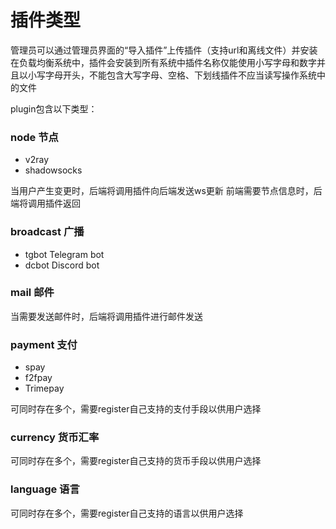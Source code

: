 # 插件类型

管理员可以通过管理员界面的“导入插件”上传插件（支持url和离线文件）并安装在负载均衡系统中，插件会安装到所有系统中插件名称仅能使用小写字母和数字并且以小写字母开头，不能包含大写字母、空格、下划线插件不应当读写操作系统中的文件



plugin包含以下类型：

### node 节点

* v2ray 
* shadowsocks 

当用户产生变更时，后端将调用插件向后端发送ws更新 前端需要节点信息时，后端将调用插件返回

### broadcast 广播 

* tgbot Telegram bot 
* dcbot Discord bot

### mail 邮件 

当需要发送邮件时，后端将调用插件进行邮件发送

### payment 支付 

* spay 
* f2fpay
* Trimepay 

可同时存在多个，需要register自己支持的支付手段以供用户选择

### currency 货币汇率 

可同时存在多个，需要register自己支持的货币手段以供用户选择

### language 语言 

可同时存在多个，需要register自己支持的语言以供用户选择



